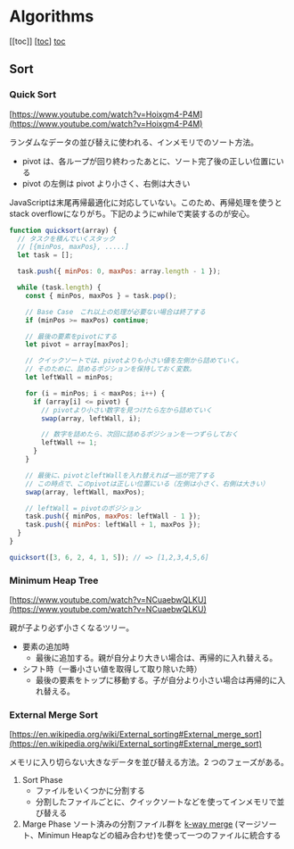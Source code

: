 # Algorithms

[[toc]]
[[toc](../)]
[toc](../)

## Sort

### Quick Sort

[https://www.youtube.com/watch?v=Hoixgm4-P4M](https://www.youtube.com/watch?v=Hoixgm4-P4M)

ランダムなデータの並び替えに使われる、インメモリでのソート方法。

- pivot は、各ループが回り終わったあとに、ソート完了後の正しい位置にいる
- pivot の左側は pivot より小さく、右側は大きい

JavaScriptは末尾再帰最適化に対応していない。このため、再帰処理を使うとstack overflowになりがち。下記のようにwhileで実装するのが安心。

```js
function quicksort(array) {
  // タスクを積んでいくスタック
  // [{minPos, maxPos}, .....]
  let task = [];

  task.push({ minPos: 0, maxPos: array.length - 1 });

  while (task.length) {
    const { minPos, maxPos } = task.pop();

    // Base Case　これ以上の処理が必要ない場合は終了する
    if (minPos >= maxPos) continue;

    // 最後の要素をpivotにする
    let pivot = array[maxPos];

    // クイックソートでは、pivotよりも小さい値を左側から詰めていく。
    // そのために、詰めるポジションを保持しておく変数。
    let leftWall = minPos;

    for (i = minPos; i < maxPos; i++) {
      if (array[i] <= pivot) {
        // pivotより小さい数字を見つけたら左から詰めていく
        swap(array, leftWall, i);

        // 数字を詰めたら、次回に詰めるポジションを一つずらしておく
        leftWall += 1;
      }
    }

    // 最後に、pivotとleftWallを入れ替えれば一巡が完了する
    // この時点で、このpivotは正しい位置にいる（左側は小さく、右側は大きい）
    swap(array, leftWall, maxPos);

    // leftWall = pivotのポジション
    task.push({ minPos, maxPos: leftWall - 1 });
    task.push({ minPos: leftWall + 1, maxPos });
  }
}

quicksort([3, 6, 2, 4, 1, 5]); // => [1,2,3,4,5,6]
```

### Minimum Heap Tree

[https://www.youtube.com/watch?v=NCuaebwQLKU](https://www.youtube.com/watch?v=NCuaebwQLKU)

親が子より必ず小さくなるツリー。

- 要素の追加時
  - 最後に追加する。親が自分より大きい場合は、再帰的に入れ替える。
- シフト時（一番小さい値を取得して取り除いた時）
  - 最後の要素をトップに移動する。子が自分より小さい場合は再帰的に入れ替える。

### External Merge Sort

[https://en.wikipedia.org/wiki/External_sorting#External_merge_sort](https://en.wikipedia.org/wiki/External_sorting#External_merge_sort)

メモリに入り切らない大きなデータを並び替える方法。2 つのフェーズがある。

1. Sort Phase
   - ファイルをいくつかに分割する
   - 分割したファイルごとに、クイックソートなどを使ってインメモリで並び替える
2. Marge Phase
   ソート済みの分割ファイル群を [k-way merge](https://www.youtube.com/watch?v=wTAVwbvjiac) (マージソート、Minimun Heapなどの組み合わせ)を使って一つのファイルに統合する
